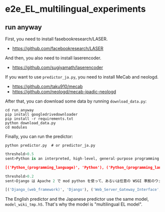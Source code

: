 # e2e_EL_multilingual_experiments

## run anyway

First, you need to install fasebookresearch/LASER.

- https://github.com/facebookresearch/LASER

And then, you also need to install laserencoder.

- https://github.com/sugiyamath/laserencoder

If you want to use ```predictor_ja.py```, you need to install MeCab and neologd.

- https://github.com/taku910/mecab
- https://github.com/neologd/mecab-ipadic-neologd

After that, you can download some data by running ```download_data.py```:

```
cd run_anyway
pip install googledrivedownloader
pip install -r requirements.txt
python download_data.py
cd modules
```

Finally, you can run the predictor:

```
python predictor.py  # or predictor_ja.py
```

```python
threshold>0.5
sent>Python is an interpreted, high-level, general-purpose programming language. Created by Guido van Rossum and first released in 1991, Python's design philosophy emphasizes code readability with its notable use of significant whitespace. Its language constructs and object-oriented approach aims to help programmers write clear, logical code for small and large-scale projects.

[('Python_(programming_language)', 'Python'), ('Python_(programming_language)', 'Python'), ('Programming_language', 'programming language'), ('General-purpose_programming_language', 'general-purpose programming language'), ('Guido_van_Rossum', 'Guido van Rossum')]
```

```python
threshold>0.2
sent>Django は Apache 2 で mod python を使って、あるいは任意の WSGI 準拠のウェブサーバで動作させることができる。NginxとuWSGIでも動作が可能となっている。 Django は FastCGI サーバを起動することができ、FastCGI をサポートする任意のウェブサーバのバックエンドで使用することができる。

[('Django_(web_framework)', 'Django'), ('Web_Server_Gateway_Interface', 'WSGI'), ('Web_server', 'ウェブサーバ'), ('Nginx', 'Nginx'), ('UWSGI', 'uWSGI'), ('Django_(web_framework)', 'Django'), ('FastCGI', 'FastCGI'), ('Server_(computing)', 'サーバ'), ('FastCGI', 'FastCGI'), ('Web_server', 'ウェブサーバ'), ('Front_and_back_ends', 'バックエンド')]
```

The English predictor and the Japanese predictor use the same model, ```model_wiki_tmp.h5```. That's why the model is "multilingual EL model".